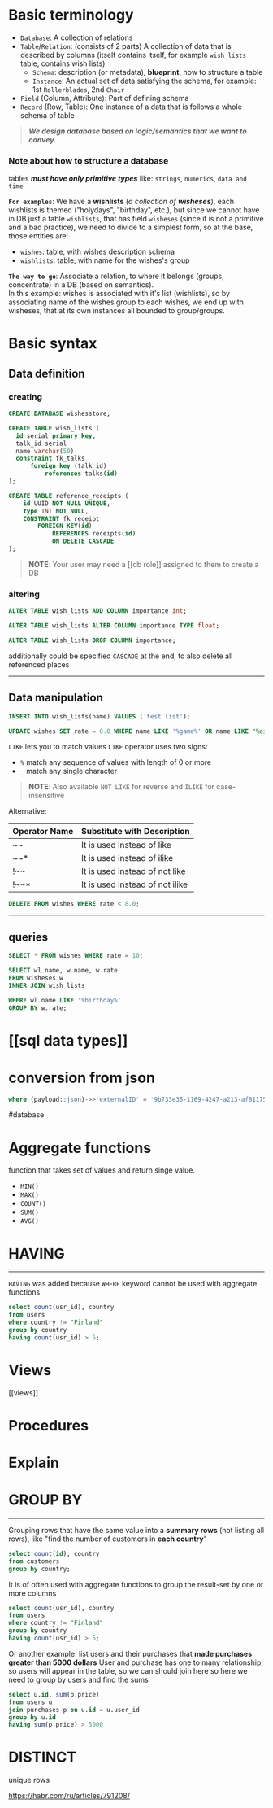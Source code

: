 
# Basic terminology
- `Database`: A collection of relations
- `Table`/`Relation`: (consists of 2 parts) A collection of data that is described by columns (itself contains itself, for example `wish_lists` table, contains wish lists)
  - `Schema`: description (or metadata), **blueprint**, how to structure a table 
  - `Instance`: An actual set of data satisfying the schema, for example: 1st `Rollerblades`, 2nd `Chair`
- `Field` (Column, Attribute): Part of defining schema
- `Record` (Row, Table): One instance of a data that is follows a whole schema of table


> **_We design database based on logic/semantics that we want to convey._**

### Note about how to structure a database
tables **_must have only primitive types_** like: `strings`, `numerics`, `data and time`

**`For examples`**: We have a **wishlists** (_a collection of **wisheses**_), each wishlists is themed ("holydays", "birthday", etc.),
but since we cannot have in DB just a table `wishlists`, that has field `wisheses` (since it is not a primitive and a bad practice), we need to divide to a simplest form, so at the base, those entities are:
- `wishes`: table, with wishes description schema
- `wishlists`: table, with name for the wishes's group

**`The way to go`**: Associate a relation, to where it belongs (groups, concentrate) in a DB (based on semantics).  
In this example: wishes is associated with it's list (wishlists), so by associating name of the wishes group to each wishes, we end up with wisheses, that at its own instances all bounded to group/groups.


# Basic syntax
## Data definition

### creating

```sql
CREATE DATABASE wishesstore;
```

```sql
CREATE TABLE wish_lists (
  id serial primary key,
  talk_id serial
  name varchar(50)
  constraint fk_talks
	  foreign key (talk_id)
		  references talks(id)
);
```

```sql
CREATE TABLE reference_receipts (
    id UUID NOT NULL UNIQUE,
    type INT NOT NULL,
    CONSTRAINT fk_receipt
        FOREIGN KEY(id)
            REFERENCES receipts(id)
            ON DELETE CASCADE
);
```


> **NOTE**: Your user may need a [[db role]] assigned to them to create a DB
### altering

```sql
ALTER TABLE wish_lists ADD COLUMN importance int;
```

```sql
ALTER TABLE wish_lists ALTER COLUMN importance TYPE float;
```

```sql
ALTER TABLE wish_lists DROP COLUMN importance;
```
additionally could be specified `CASCADE` at the end, to also delete all referenced places



---
## Data manipulation
```sql
INSERT INTO wish_lists(name) VALUES ('test list');
```

```sql
UPDATE wishes SET rate = 0.0 WHERE name LIKE '%game%' OR name LIKE "%oil" OR name LIKE "virtual%";
```

`LIKE` lets you to match values
`LIKE` operator uses two signs:
- `%` match any sequence of values with length of 0 or more
- `_` match any single character
>**NOTE**: Also available `NOT LIKE` for reverse and `ILIKE` for case-insensitive

Alternative:

| **Operator Name** | **Substitute with Description** |
| ----------------- | ------------------------------- |
| ~~                | It is used instead of like      |
| ~~*               | It is used instead of ilike     |
| !~~               | It is used instead of not like  |
| !~~*              | It is used instead of not ilike |

```sql
DELETE FROM wishes WHERE rate < 8.0;
```


---

## queries

```sql
SELECT * FROM wishes WHERE rate = 10;
```

```sql
SELECT wl.name, w.name, w.rate 
FROM wisheses w
INNER JOIN wish_lists

WHERE wl.name LIKE '%birthday%' 
GROUP BY w.rate;
```


# [[sql data **types**]]


# conversion from json
```sql
where (payload::json)->>'externalID' = '9b733e35-1169-4247-a213-af811759edba'
```

#database

# Aggregate functions
function that takes set of values and return singe value.
- `MIN()`
- `MAX()`
- `COUNT()`
- `SUM()`
- `AVG()`

# HAVING
---
`HAVING` was added because `WHERE` keyword cannot be used with aggregate functions
```sql
select count(usr_id), country
from users
where country != "Finland"
group by country
having count(usr_id) > 5;
```


# Views
[[views]]


# Procedures


# Explain


# GROUP BY
---
Grouping rows that have the same value into a **summary rows** (not listing all rows), like "find the number of customers in **each country**"
```sql
select count(id), country
from customers
group by country;
```
It is of often used with aggregate functions to group the result-set by one or more columns 
```sql
select count(usr_id), country
from users
where country != "Finland"
group by country
having count(usr_id) > 5;
```

Or another example: list users and their purchases that **made purchases greater than 5000 dollars**
User and purchase has one to many relationship, so users will appear in the table, so we can should join here
so here we need to group by users and find the sums
```sql
select u.id, sum(p.price)
from users u
join purchases p on u.id = u.user_id
group by u.id
having sum(p.price) > 5000

```

# DISTINCT
unique rows


https://habr.com/ru/articles/791208/